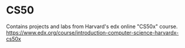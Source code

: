 # CS50
Contains projects and labs from Harvard's edx online "CS50x" course.
https://www.edx.org/course/introduction-computer-science-harvardx-cs50x
